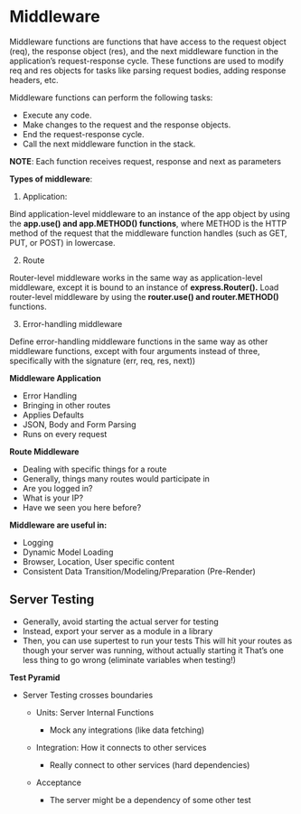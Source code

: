 # Middleware
Middleware functions are functions that have access to the request object (req), the response object (res), and the next middleware function in the application’s request-response cycle. These functions are used to modify req and res objects for tasks like parsing request bodies, adding response headers, etc.

Middleware functions can perform the following tasks:

* Execute any code.
* Make changes to the request and the response objects.
* End the request-response cycle.
* Call the next middleware function in the stack.

**NOTE**: Each function receives request, response and next as parameters

**Types of middleware**:

1. Application:

Bind application-level middleware to an instance of the app object by using the **app.use() and app.METHOD() functions**, where METHOD is the HTTP method of the request that the middleware function handles (such as GET, PUT, or POST) in lowercase.

2. Route

Router-level middleware works in the same way as application-level middleware, except it is bound to an instance of **express.Router().**
Load router-level middleware by using the **router.use() and router.METHOD()** functions.

3. Error-handling middleware

Define error-handling middleware functions in the same way as other middleware functions, except with four arguments instead of three, specifically with the signature (err, req, res, next))


**Middleware Application**

* Error Handling
* Bringing in other routes
* Applies Defaults
* JSON, Body and Form Parsing
* Runs on every request


**Route Middleware**

* Dealing with specific things for a route
* Generally, things many routes would participate in
* Are you logged in?
* What is your IP?
* Have we seen you here before?


**Middleware are useful in:**

* Logging
* Dynamic Model Loading
* Browser, Location, User specific content
* Consistent Data Transition/Modeling/Preparation (Pre-Render)


## Server Testing
* Generally, avoid starting the actual server for testing
* Instead, export your server as a module in a library
* Then, you can use supertest to run your tests
     This will hit your routes as though your server was running, without actually starting it
     That’s one less thing to go wrong (eliminate variables when testing!)


**Test Pyramid**

* Server Testing crosses boundaries
    * Units: Server Internal Functions
        * Mock any integrations (like data fetching)

    * Integration: How it connects to other services
        * Really connect to other services (hard dependencies)
        
    * Acceptance
        * The server might be a dependency of some other test
